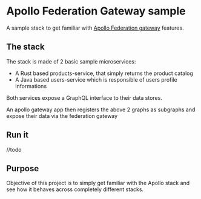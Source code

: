 # Apollo Federation Gateway sample

A sample stack to get familiar with [Apollo Federation gateway](https://www.apollographql.com/docs/federation/) features. 

## The stack 

The stack is made of 2 basic sample microservices: 
- A Rust based products-service, that simply returns the product catalog
- A Java based users-service which is responsible of users profile informations

Both services expose a GraphQL interface to their data stores. 

An apollo gateway app then registers the above 2 graphs as subgraphs and expose their data via the federation gateway

## Run it
//todo

## Purpose

Objective of this project is to simply get familiar with the Apollo stack and see how it behaves across completely different stacks.
